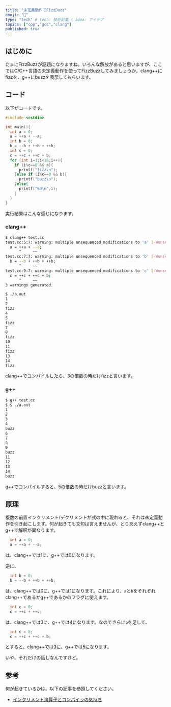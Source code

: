 ```yaml
---
title: "未定義動作でFizzBuzz"
emoji: "🤖"
type: "tech" # tech: 技術記事 / idea: アイデア
topics: ["cpp","gcc","clang"]
published: true
---
```


## はじめに

たまにFizzBuzzが話題になりますね。いろんな解放があると思いますが、ここではC/C++言語の未定義動作を使ってFizzBuzzしてみましょうか。clang++にfizzを、g++にbuzzを表示してもらいます。

## コード

以下がコードです。

```cpp
#include <cstdio>

int main(){
  int a = 0;
  a = ++a + --a;
  int b = 0;
  b = --b + ++b + ++b;
  int c = 0;
  c = ++c + ++c + b;
  for (int i=1;i<16;i++){
    if (i%c==0 && a){
      printf("fizz\n");
    }else if (i%c==0 && b){
      printf("buzz\n");
    }else{
      printf("%d\n",i);
    }
  }
}
```

実行結果はこんな感じになります。

### clang++

```sh
$ clang++ test.cc
test.cc:5:7: warning: multiple unsequenced modifications to 'a' [-Wunsequenced]
  a = ++a + --a;
      ^     ~~
test.cc:7:7: warning: multiple unsequenced modifications to 'b' [-Wunsequenced]
  b = --b + ++b + ++b;
      ^     ~~
test.cc:9:7: warning: multiple unsequenced modifications to 'c' [-Wunsequenced]
  c = ++c + ++c + b;
      ^     ~~
3 warnings generated.

$ ./a.out
1
2
fizz
4
5
fizz
7
8
fizz
10
11
fizz
13
14
fizz
```

clang++でコンパイルしたら、3の倍数の時だけfizzと言います。

### g++

```sh
$ g++ test.cc
$ $ ./a.out
1
2
3
4
buzz
6
7
8
9
buzz
11
12
13
14
buzz
```

g++でコンパイルすると、5の倍数の時だけbuzzと言います。

## 原理

複数の前置インクリメント/デクリメントが式の中に現れると、それは未定義動作を引き起こします。何が起きても文句は言えませんが、とりあえずclang++とg++で解釈が異なります。

```cpp
  int a = 0;
  a = ++a + --a;
```

は、clang++では1に、g++では0になります。

逆に、

```cpp
  int b = 0;
  b = --b + ++b + ++b;
```

は、clang++では0に、g++では1になります。これにより、`a`と`b`をそれぞれclang++であるかg++であるかのフラグに使えます。

```cpp
  int c = 0;
  c = ++c + ++c;
```

は、clang++では3に、g++では4になります。なのでさらに`b`を足して、

```cpp
  int c = 0;
  c = ++c + ++c + b;
```

とすると、clang++では3に、g++では5になります。

いや、それだけの話しなんですけど。

## 参考

何が起きているかは、以下の記事を参照してください。

* [インクリメント演算子とコンパイラの気持ち](https://zenn.dev/kaityo256/articles/increment_operators)